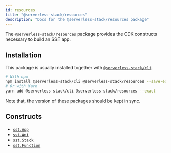 ```yaml
---
id: resources
title: "@serverless-stack/resources"
description: "Docs for the @serverless-stack/resources package"
---
```


The `@serverless-stack/resources` package provides the CDK constructs necessary to build an SST app.

## Installation

This package is usually installed together with [`@serverless-stack/cli`](cli.md).

```bash
# With npm
npm install @serverless-stack/cli @serverless-stack/resources --save-exact
# Or with Yarn
yarn add @serverless-stack/cli @serverless-stack/resources --exact
```

Note that, the version of these packages should be kept in sync.

## Constructs

- [`sst.App`](../constructs/app.md)
- [`sst.Api`](../constructs/api.md)
- [`sst.Stack`](../constructs/stack.md)
- [`sst.Function`](../constructs/function.md)
